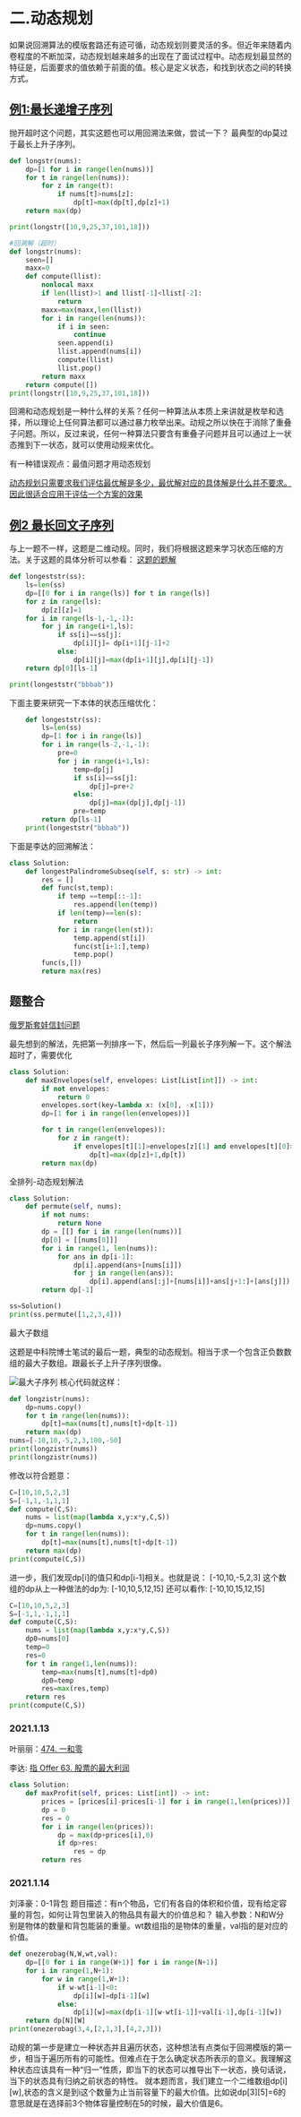 # 二.动态规划
如果说回溯算法的模版套路还有迹可循，动态规划则要灵活的多。但近年来随着内卷程度的不断加深，动态规划越来越多的出现在了面试过程中。动态规划最显然的特征是，后面要求的值依赖于前面的值。核心是定义状态，和找到状态之间的转换方式。

## [例1:最长递增子序列](https://leetcode-cn.com/problems/longest-increasing-subsequence/)
抛开超时这个问题，其实这题也可以用回溯法来做，尝试一下？
最典型的dp莫过于最长上升子序列。
```python
def longstr(nums):
    dp=[1 for i in range(len(nums))]
    for t in range(len(nums)):
        for z in range(t):
            if nums[t]>nums[z]:
                dp[t]=max(dp[t],dp[z]+1)
    return max(dp)

print(longstr([10,9,25,37,101,18]))
```
```python 
#回溯解（超时）
def longstr(nums):
    seen=[]
    maxx=0
    def compute(llist):
        nonlocal maxx
        if len(llist)>1 and llist[-1]<llist[-2]:
            return
        maxx=max(maxx,len(llist))
        for i in range(len(nums)):
            if i in seen:
                continue
            seen.append(i)
            llist.append(nums[i])
            compute(llist)
            llist.pop()
        return maxx
    return compute([])
print(longstr([10,9,25,37,101,18]))
```
回溯和动态规划是一种什么样的关系？任何一种算法从本质上来讲就是枚举和选择，所以理论上任何算法都可以通过暴力枚举出来。动规之所以快在于消除了重叠子问题。所以，反过来说，任何一种算法只要含有重叠子问题并且可以通过上一状态推到下一状态，就可以使用动规来优化。

有一种错误观点：最值问题才用动态规划

[动态规划只需要求我们评估最优解是多少，最优解对应的具体解是什么并不要求。因此很适合应用于评估一个方案的效果](https://leetcode-cn.com/problems/permutations/solution/quan-pai-lie-hui-su-suan-fa-by-cherry-n1/)

## [例2 最长回文子序列](https://leetcode-cn.com/problems/longest-palindromic-subsequence/)
与上一题不一样，这题是二维动规。同时，我们将根据这题来学习状态压缩的方法。关于这题的具体分析可以参看：
[这题的题解](https://leetcode-cn.com/problems/longest-palindromic-subsequence/solution/516-zui-chang-hui-wen-zi-xu-lie-by-ming-zhi-shan-y/)
```python
def longeststr(ss):
    ls=len(ss)
    dp=[[0 for i in range(ls)] for t in range(ls)]
    for z in range(ls):
        dp[z][z]=1
    for i in range(ls-1,-1,-1):
        for j in range(i+1,ls):
            if ss[i]==ss[j]:
                dp[i][j]= dp[i+1][j-1]+2
            else:
                dp[i][j]=max(dp[i+1][j],dp[i][j-1])
    return dp[0][ls-1]

print(longeststr("bbbab"))
```

下面主要来研究一下本体的状态压缩优化：
```python
    def longeststr(ss):
        ls=len(ss)
        dp=[1 for i in range(ls)]
        for i in range(ls-2,-1,-1):
            pre=0
            for j in range(i+1,ls):
                temp=dp[j]
                if ss[i]==ss[j]:
                    dp[j]=pre+2
                else:
                    dp[j]=max(dp[j],dp[j-1])
                pre=temp
        return dp[ls-1]
    print(longeststr("bbbab"))
```
下面是李达的回溯解法：
```python
class Solution:
    def longestPalindromeSubseq(self, s: str) -> int:
        res = []
        def func(st,temp):
            if temp ==temp[::-1]:
                res.append(len(temp))
            if len(temp)==len(s):
                return
            for i in range(len(st)):
                temp.append(st[i])
                func(st[i+1:],temp)
                temp.pop()
        func(s,[])
        return max(res)
```

## 题整合

[俄罗斯套娃信封问题](https://leetcode-cn.com/problems/russian-doll-envelopes/)

最先想到的解法，先把第一列排序一下，然后后一列最长子序列解一下。这个解法超时了，需要优化
```python
class Solution:
    def maxEnvelopes(self, envelopes: List[List[int]]) -> int:
        if not envelopes:
            return 0
        envelopes.sort(key=lambda x: (x[0], -x[1]))
        dp=[1 for i in range(len(envelopes))]

        for t in range(len(envelopes)):
            for z in range(t):
                if envelopes[t][1]>envelopes[z][1] and envelopes[t][0]>envelopes[z][0]:
                    dp[t]=max(dp[z]+1,dp[t])
        return max(dp)
```

全排列-动态规划解法
```python
class Solution:
    def permute(self, nums):
        if not nums:
            return None
        dp = [[] for i in range(len(nums))]
        dp[0] = [[nums[0]]]
        for i in range(1, len(nums)):
            for ans in dp[i-1]:
                dp[i].append(ans+[nums[i]])
                for j in range(len(ans)):
                    dp[i].append(ans[:j]+[nums[i]]+ans[j+1:]+[ans[j]])
        return dp[-1]

ss=Solution()
print(ss.permute([1,2,3,4]))
```
最大子数组

这题是中科院博士笔试的最后一题，典型的动态规划。相当于求一个包含正负数数组的最大子数组。跟最长子上升子序列很像。

![最大子序列](./pic/longsonstr.png)
核心代码就这样：
```python
def longzistr(nums):
    dp=nums.copy()
    for t in range(len(nums)):
        dp[t]=max(nums[t],nums[t]+dp[t-1])
    return max(dp)
nums=[-10,10,-5,2,3,100,-50]
print(longzistr(nums))
print(longzistr(nums))
```
修改以符合题意：
```python
C=[10,10,5,2,3]
S=[-1,1,-1,1,1]
def compute(C,S):
    nums = list(map(lambda x,y:x*y,C,S))
    dp=nums.copy()
    for t in range(len(nums)):
        dp[t]=max(nums[t],nums[t]+dp[t-1])
    return max(dp)
print(compute(C,S))
``` 
进一步，我们发现dp[i]的值只和dp[i-1]相关。也就是说：
[-10,10,-5,2,3]
这个数组的dp从上一种做法的dp为:
[-10,10,5,12,15]
还可以看作:
[-10,10,15,12,15]
```python
C=[10,10,5,2,3]
S=[-1,1,-1,1,1]
def compute(C,S):
    nums = list(map(lambda x,y:x*y,C,S))
    dp0=nums[0]
    temp=0
    res=0
    for t in range(1,len(nums)):
        temp=max(nums[t],nums[t]+dp0)
        dp0=temp
        res=max(res,temp)
    return res
print(compute(C,S))
```

### 2021.1.13 

叶丽丽：[474. 一和零](https://leetcode-cn.com/problems/ones-and-zeroes/)



李达: [指 Offer 63. 股票的最大利润](https://leetcode-cn.com/problems/gu-piao-de-zui-da-li-run-lcof/)

```python
class Solution:
    def maxProfit(self, prices: List[int]) -> int:
        prices = [prices[i]-prices[i-1] for i in range(1,len(prices))]
        dp = 0
        res = 0
        for i in range(len(prices)):
            dp = max(dp+prices[i],0)
            if dp>res:
                res = dp
        return res
```


### 2021.1.14
刘泽豪：0-1背包
题目描述：有n个物品，它们有各自的体积和价值，现有给定容量的背包，如何让背包里装入的物品具有最大的价值总和？
输入参数：N和W分别是物体的数量和背包能装的重量。wt数组指的是物体的重量，val指的是对应的价值。
```python
def onezerobag(N,W,wt,val):
    dp=[[0 for i in range(W+1)] for i in range(N+1)]
    for i in range(1,N+1):
        for w in range(1,W+1):
            if w-wt[i-1]<0:
                dp[i][w]=dp[i-1][w]
            else:
                dp[i][w]=max(dp[i-1][w-wt[i-1]]+val[i-1],dp[i-1][w])
    return dp[N][W]
print(onezerobag(3,4,[2,1,3],[4,2,3]))
```
动规的第一步是建立一种状态并且遍历状态，这种想法有点类似于回溯模版的第一步，相当于遍历所有的可能性。但难点在于怎么确定状态所表示的意义。我理解这种状态应该具有一种“归一”性质，即当下的状态可以推导出下一状态，换句话说，当下的状态具有归纳之前状态的特性。
就本题而言，我们建立一个二维数组dp[i][w],状态的含义是到i这个数量为止当前容量下的最大价值。比如说dp[3][5]=6的意思就是在选择前3个物体容量控制在5的时候，最大价值是6。
        

